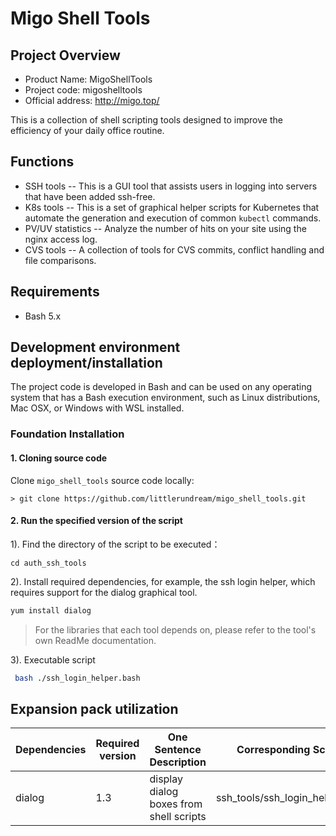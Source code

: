 # Migo Shell Tools

## Project Overview

* Product Name: MigoShellTools
* Project code: migoshelltools
* Official address: http://migo.top/

This is a collection of shell scripting tools designed to improve the efficiency of your daily office routine.

## Functions
- SSH tools -- This is a GUI tool that assists users in logging into servers that have been added ssh-free.
- K8s tools -- This is a set of graphical helper scripts for Kubernetes that automate the generation and execution of common `kubectl` commands.
- PV/UV statistics -- Analyze the number of hits on your site using the nginx access log.
- CVS tools -- A collection of tools for CVS commits, conflict handling and file comparisons.


## Requirements

- Bash 5.x


## Development environment deployment/installation

The project code is developed in Bash and can be used on any operating system that has a Bash execution environment, such as Linux distributions, Mac OSX, or Windows with WSL installed.

### Foundation Installation

#### 1. Cloning source code

Clone `migo_shell_tools` source code locally:

    > git clone https://github.com/littlerundream/migo_shell_tools.git

#### 2. Run the specified version of the script

1). Find the directory of the script to be executed：

```shell
cd auth_ssh_tools
```

2).  Install required dependencies, for example, the ssh login helper, which requires support for the dialog graphical tool.

```bash
yum install dialog
```
> For the libraries that each tool depends on, please refer to the tool's own ReadMe documentation.

3). Executable script

```bash
 bash ./ssh_login_helper.bash
```

## Expansion pack utilization

| Dependencies |  Required version | One Sentence Description | Corresponding Scripts 
| --- | --- | --- | --- 
| dialog |  1.3 | display dialog boxes from shell scripts | ssh_tools/ssh_login_helper.bash